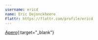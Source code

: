 ```yaml
---
username: ericd
name: Eric Dejonckheere
Flattr: https://flattr.com/profile/ericd
---
```


[Apero](){:target="_blank"}
